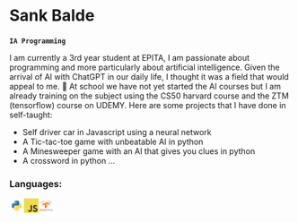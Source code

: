 # Sank Balde

**`IA Programming`**

I am currently a 3rd year student at EPITA, I am passionate about programming and more particularly about artificial intelligence. Given the arrival of AI with ChatGPT in our daily life, I thought it was a field that would appeal to me.
🌱 At school we have not yet started the AI courses but I am already training on the subject using the CS50 harvard course and the ZTM (tensorflow) course on UDEMY. Here are some projects that I have done in self-taught:
- Self driver car in Javascript using a neural network
- A Tic-tac-toe game with unbeatable AI in python
- A Minesweeper game with an AI that gives you clues in python
- A crossword in python
...

### Languages:
<img align="left" alt="Python" width="26px" src="https://raw.githubusercontent.com/github/explore/master/topics/python/python.png" />
<img align="left" alt="Javascript" width="26px" src="https://raw.githubusercontent.com/github/explore/master/topics/javascript/javascript.png" />
<img align="left" alt="Tensorflow" width="26px" src="https://raw.githubusercontent.com/github/explore/master/topics/tensorflow/tensorflow.png" />
